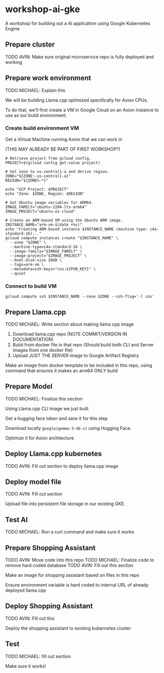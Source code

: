 # workshop-ai-gke

A workshop for building out a AI application using Google Kubernetes Engine

## Prepare cluster

TODO AVIN: Make sure original microservice repo is fully deployed and working

## Prepare work environment

TODO MICHAEL: Explain this

We will be building Llama.cpp optimized specifically for Axion CPUs. 

To do that, we'll first create a VM in Google Cloud on an Axion instance to use as our build environment.

### Create build environment VM
Get a Virtual Machine running Axion that we can work in

(THIS MAY ALREADY BE PART OF FIRST WORKSHOP?)
```
# Retrieve project from gcloud config.
PROJECT=$(gcloud config get-value project)

# Set zone to us-central1-a and derive region.
ZONE="${ZONE:-us-central1-a}"
REGION="${ZONE%-*}"

echo "GCP Project: $PROJECT"
echo "Zone: $ZONE, Region: $REGION"

# Set Ubuntu image variables for ARM64.
IMAGE_FAMILY="ubuntu-2204-lts-arm64"
IMAGE_PROJECT="ubuntu-os-cloud"

# Create an ARM-based VM using the Ubuntu ARM image.
INSTANCE_NAME="arm-vm-$(date +%s)"
echo "Creating ARM-based instance $INSTANCE_NAME (machine type: c4a-standard-16)..."
gcloud compute instances create "$INSTANCE_NAME" \
  --zone "$ZONE" \
  --machine-type=c4a-standard-16 \
  --image-family="$IMAGE_FAMILY" \
  --image-project="$IMAGE_PROJECT" \
  --boot-disk-size 20GB \
  --tags=arm-vm \
  --metadata=ssh-keys="cos:${PUB_KEY}" \
  --quiet
  ```

### Connect to build VM

```
gcloud compute ssh $INSTANCE_NAME --zone $ZONE --ssh-flag='-l cos'
```


## Prepare Llama.cpp

TODO MICHAEL: Write section about making llama cpp image

1. Download llama.cpp repo (NOTE COMMIT/VERSION IN DOCUMENTATION)
1. Build from docker file in that repo (Should build both CLI and Server images from one docker file)
1. Upload JUST THE SERVER image to Google Artifact Registry

Make an image from docker template to be included in this repo, using command that ensures it makes an arm64 ONLY build

## Prepare Model

TODO MICHAEL: Finalize this section

Using Llama.cpp CLI image we just built

Get a hugging face token and save it for this step

Download locally `google/gemma-3-4b-it` using Hugging Face.

Optimize it for Axion architecture

## Deploy Llama.cpp kubernetes

TODO AVIN: Fill out section to deploy llama.cpp image

## Deploy model file

TODO AVIN: Fill out section

Upload file into persistent file storage in our existing GKE.

## Test AI

TODO MICHAEL: Run a curl command and make sure it works

## Prepare Shopping Assistant

TODO AVIN: Move code into this repo
TODO MICHAEL: Finalize code to remove hard coded database
TODO AVIN: Fill out this section

Make an image for shopping assistant based on files in this repo

Ensure environment variable is hard coded to internal URL of already deployed llama.cpp

## Deploy Shopping Assistant

TODO AVIN: Fill out this

Deploy the shopping assistant to existing kubernetes cluster

## Test

TODO MICHAEL: fill out section

Make sure it works!
